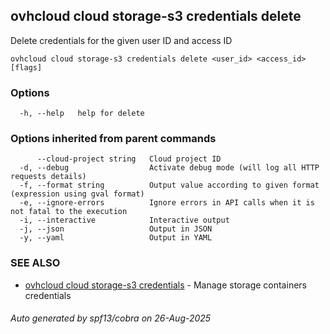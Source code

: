 ## ovhcloud cloud storage-s3 credentials delete

Delete credentials for the given user ID and access ID

```
ovhcloud cloud storage-s3 credentials delete <user_id> <access_id> [flags]
```

### Options

```
  -h, --help   help for delete
```

### Options inherited from parent commands

```
      --cloud-project string   Cloud project ID
  -d, --debug                  Activate debug mode (will log all HTTP requests details)
  -f, --format string          Output value according to given format (expression using gval format)
  -e, --ignore-errors          Ignore errors in API calls when it is not fatal to the execution
  -i, --interactive            Interactive output
  -j, --json                   Output in JSON
  -y, --yaml                   Output in YAML
```

### SEE ALSO

* [ovhcloud cloud storage-s3 credentials](ovhcloud_cloud_storage-s3_credentials.md)	 - Manage storage containers credentials

###### Auto generated by spf13/cobra on 26-Aug-2025
